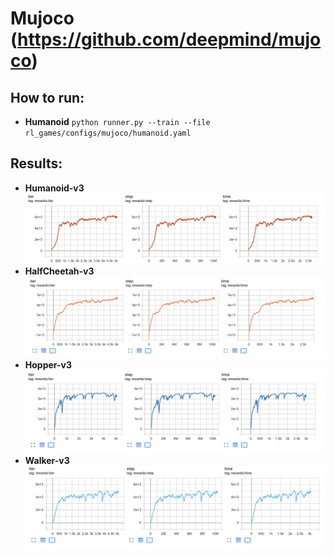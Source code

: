 # Mujoco (https://github.com/deepmind/mujoco)  

## How to run:  
* **Humanoid** ```python runner.py --train --file rl_games/configs/mujoco/humanoid.yaml```

## Results:  
* **Humanoid-v3**
![Humanoid](pictures/mujoco/humanoid.jpg)  
* **HalfCheetah-v3**
![HalfCheetah](pictures/mujoco/half_cheetah.jpg)  
* **Hopper-v3**  
![Hopper](pictures/mujoco/hopper.jpg)
* **Walker-v3**  
![Walker](pictures/mujoco/walker.jpg) 

